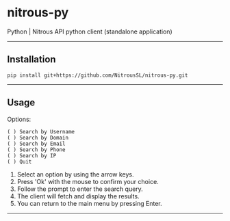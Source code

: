 # nitrous-py
Python | Nitrous API python client (standalone application)

---

## Installation
```
pip install git+https://github.com/NitrousSL/nitrous-py.git
```

---

## Usage

Options:

```
( ) Search by Username
( ) Search by Domain
( ) Search by Email
( ) Search by Phone
( ) Search by IP
( ) Quit
```
1. Select an option by using the arrow keys.
2. Press 'Ok' with the mouse to confirm your choice.
3. Follow the prompt to enter the search query.
4. The client will fetch and display the results.
5. You can return to the main menu by pressing Enter.

---
